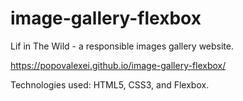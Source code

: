 # image-gallery-flexbox
Lif in The Wild - a responsible images gallery website.

https://popovalexei.github.io/image-gallery-flexbox/

Technologies used: HTML5, CSS3, and Flexbox.
